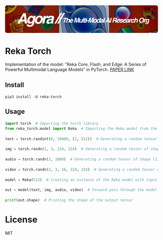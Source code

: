 [![Multi-Modality](agorabanner.png)](https://discord.gg/qUtxnK2NMf)

# Reka Torch
Implementation of the model: "Reka Core, Flash, and Edge: A Series of Powerful Multimodal Language Models" in PyTorch. [PAPER LINK](https://publications.reka.ai/reka-core-tech-report.pdf)

## Install
`pip3 install -U reka-torch`

## Usage
```python
import torch  # Importing the torch library
from reka_torch.model import Reka  # Importing the Reka model from the reka_torch package

text = torch.randint(0, 10000, (2, 512))  # Generating a random tensor of shape (2, 512) with values between 0 and 10000

img = torch.randn(2, 3, 224, 224)  # Generating a random tensor of shape (2, 3, 224, 224) with values from a normal distribution

audio = torch.randn(2, 1000)  # Generating a random tensor of shape (2, 1000) with values from a normal distribution

video = torch.randn(2, 3, 16, 224, 224)  # Generating a random tensor of shape (2, 3, 16, 224, 224) with values from a normal distribution

model = Reka(512)  # Creating an instance of the Reka model with input size 512

out = model(text, img, audio, video)  # Forward pass through the model with the input tensors

print(out.shape)  # Printing the shape of the output tensor

```

# License
MIT
